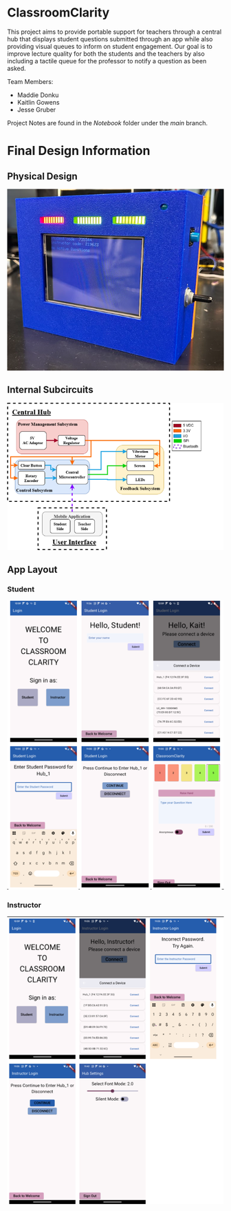 # ClassroomClarity
This project aims to provide portable support for teachers through a central hub that displays student questions submitted through an app while also providing visual queues to inform on student engagement. Our goal is to improve lecture quality for both the students and the teachers by also including a tactile queue for the professor to notify a question as been asked.

Team Members:
- Maddie Donku
- Kaitlin Gowens
- Jesse Gruber

Project Notes are found in the _Notebook_ folder under the _main_ branch.
# Final Design Information
## Physical Design
![Image](https://github.com/Kgo222/ClassroomClarity/blob/main/notebooks/kaitlin/finalResults/HubPicture.png)

## Internal Subcircuits
![Image](https://github.com/Kgo222/ClassroomClarity/blob/main/notebooks/kaitlin/finalResults/final_BlockDiagram.png)

## App Layout
### Student
![Image](https://github.com/Kgo222/ClassroomClarity/blob/main/notebooks/kaitlin/finalResults/StudentAppLayout.png)

### Instructor
![Image](https://github.com/Kgo222/ClassroomClarity/blob/main/notebooks/kaitlin/finalResults/InstructorAppLayout.png)
